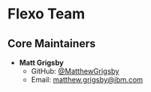 # Flexo Team

## Core Maintainers

- **Matt Grigsby**
  - GitHub: [@MatthewGrigsby](https://github.com/MatthewGrigsby)
  - Email: matthew.grigsby@ibm.com

